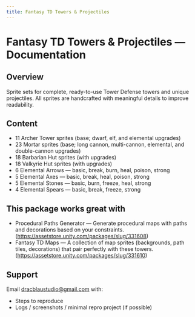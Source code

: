 ```yaml
---
title: Fantasy TD Towers & Projectiles
---
```


# Fantasy TD Towers & Projectiles — Documentation

## Overview
Sprite sets for complete, ready-to-use Tower Defense towers and unique projectiles.
All sprites are handcrafted with meaningful details to improve readability.

## Content
- 11 Archer Tower sprites (base; dwarf, elf, and elemental upgrades)
- 23 Mortar sprites (base; long cannon, multi-cannon, elemental, and double-cannon upgrades)
- 18 Barbarian Hut sprites (with upgrades)
- 18 Valkyrie Hut sprites (with upgrades)
- 6 Elemental Arrows — basic, break, burn, heal, poison, strong
- 5 Elemental Axes — basic, break, heal, poison, strong
- 5 Elemental Stones — basic, burn, freeze, heal, strong
- 4 Elemental Spears — basic, break, freeze, strong

## This package works great with
- Procedural Paths Generator — Generate procedural maps with paths and decorations based on your constraints. (https://assetstore.unity.com/packages/slug/331608)
- Fantasy TD Maps — A collection of map sprites (backgrounds, path tiles, decorations) that pair perfectly with these towers. (https://assetstore.unity.com/packages/slug/331610)

## Support
Email <a href="dracblaustudio@gmail.com">dracblaustudio@gmail.com</a> with:
- Steps to reproduce
- Logs / screenshots / minimal repro project (if possible)

